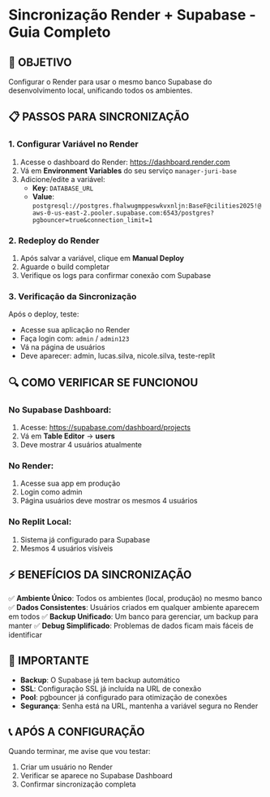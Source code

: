 # Sincronização Render + Supabase - Guia Completo

## 🎯 OBJETIVO
Configurar o Render para usar o mesmo banco Supabase do desenvolvimento local, unificando todos os ambientes.

## 📋 PASSOS PARA SINCRONIZAÇÃO

### 1. Configurar Variável no Render
1. Acesse o dashboard do Render: https://dashboard.render.com
2. Vá em **Environment Variables** do seu serviço `manager-juri-base`
3. Adicione/edite a variável:
   - **Key**: `DATABASE_URL`
   - **Value**: `postgresql://postgres.fhalwugmppeswkvxnljn:BaseF@cilities2025!@aws-0-us-east-2.pooler.supabase.com:6543/postgres?pgbouncer=true&connection_limit=1`

### 2. Redeploy do Render
1. Após salvar a variável, clique em **Manual Deploy**
2. Aguarde o build completar
3. Verifique os logs para confirmar conexão com Supabase

### 3. Verificação da Sincronização
Após o deploy, teste:
- Acesse sua aplicação no Render
- Faça login com: `admin` / `admin123`
- Vá na página de usuários
- Deve aparecer: admin, lucas.silva, nicole.silva, teste-replit

## 🔍 COMO VERIFICAR SE FUNCIONOU

### No Supabase Dashboard:
1. Acesse: https://supabase.com/dashboard/projects
2. Vá em **Table Editor** → **users**
3. Deve mostrar 4 usuários atualmente

### No Render:
1. Acesse sua app em produção
2. Login como admin
3. Página usuários deve mostrar os mesmos 4 usuários

### No Replit Local:
1. Sistema já configurado para Supabase
2. Mesmos 4 usuários visíveis

## ⚡ BENEFÍCIOS DA SINCRONIZAÇÃO

✅ **Ambiente Único**: Todos os ambientes (local, produção) no mesmo banco
✅ **Dados Consistentes**: Usuários criados em qualquer ambiente aparecem em todos
✅ **Backup Unificado**: Um banco para gerenciar, um backup para manter
✅ **Debug Simplificado**: Problemas de dados ficam mais fáceis de identificar

## 🚨 IMPORTANTE

- **Backup**: O Supabase já tem backup automático
- **SSL**: Configuração SSL já incluída na URL de conexão
- **Pool**: pgbouncer já configurado para otimização de conexões
- **Segurança**: Senha está na URL, mantenha a variável segura no Render

## 📞 APÓS A CONFIGURAÇÃO

Quando terminar, me avise que vou testar:
1. Criar um usuário no Render
2. Verificar se aparece no Supabase Dashboard
3. Confirmar sincronização completa